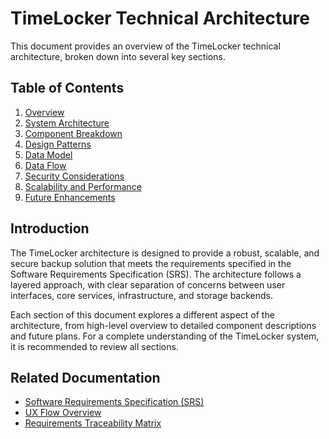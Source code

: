 # TimeLocker Technical Architecture

This document provides an overview of the TimeLocker technical architecture, broken down into several key sections.

## Table of Contents

1. [Overview](overview.md)
2. [System Architecture](system-architecture.md)
3. [Component Breakdown](component-breakdown.md)
4. [Design Patterns](design-patterns.md)
5. [Data Model](data-model.md)
6. [Data Flow](data-flow.md)
7. [Security Considerations](security-considerations.md)
8. [Scalability and Performance](scalability-performance.md)
9. [Future Enhancements](future-enhancements.md)

## Introduction

The TimeLocker architecture is designed to provide a robust, scalable, and secure backup solution that meets the requirements specified in the Software
Requirements Specification (SRS). The architecture follows a layered approach, with clear separation of concerns between user interfaces, core services,
infrastructure, and storage backends.

Each section of this document explores a different aspect of the architecture, from high-level overview to detailed component descriptions and future plans. For
a complete understanding of the TimeLocker system, it is recommended to review all sections.

## Related Documentation

- [Software Requirements Specification (SRS)](Contents.md)
- [UX Flow Overview](uxflow-overview.md)
- [Requirements Traceability Matrix](Requirements-Traceability-Matrix.md)
